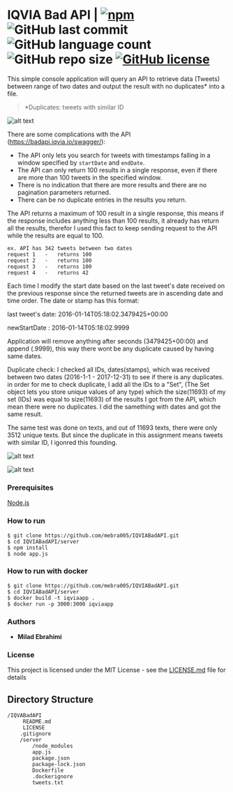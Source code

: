 
# IQVIA Bad API  | [![npm](https://img.shields.io/badge/npm-v5.5.1-blue.svg?style=flat-square)](https://www.npmjs.com/package/npm) ![GitHub last commit](https://img.shields.io/github/last-commit/mebra005/IQVIABadAPI.svg?style=flat-square) ![GitHub language count](https://img.shields.io/github/languages/count/mebra005/iqviabadapi.svg?style=flat-square) ![GitHub repo size](https://img.shields.io/github/repo-size/mebra005/iqviabadapi.svg?style=flat-square) [![GitHub license](https://img.shields.io/badge/license-MIT-blue.svg?style=flat-square)](https://github.com/your/your-project/blob/master/LICENSE)


 This simple console application will query an API to retrieve data (Tweets) between range of two dates and output the result with no duplicates* into a file.
 
 >*Duplicates: tweets with similar ID

 ![alt text](https://i.ibb.co/T0tWZjx/Capture.png)


 There are some complications with the API (https://badapi.iqvia.io/swagger/):
 * The API only lets you search for tweets with timestamps falling in a window specified by `startDate`
and `endDate`.
* The API can only return 100 results in a single response, even if there are more than 100 tweets in the
specified window.
* There is no indication that there are more results and there are no pagination parameters returned.
* There can be no duplicate entries in the results you return.
 

The API returns a maximum of 100 result in a single response, this means if the response includes anything less than 100 results, it already has return all the results, therefor I used this fact to keep sending request to the API while the results are equal to 100.

```
ex. API has 342 tweets between two dates
request 1   -   returns 100
request 2   -   returns 100
request 3   -   returns 100
request 4   -   returns 42  
```

Each time I modify the start date based on the last tweet's date received on the previous response since the returned tweets are in ascending date and time order.
The date or stamp has this format:

last tweet's date:  2016-01-14T05:18:02.3479425+00:00

newStartDate :   2016-01-14T05:18:02.9999

Application will remove anything after seconds (3479425+00:00) and append (.9999), this way there wont be any duplicate caused by having same dates.

Duplicate check:
I checked all IDs, dates(stamps),  which was received between two dates (2016-1-1  - 2017-12-31) to see if there is any duplicates. in order for me to check duplicate, I add all the IDs to a "Set", (The Set object lets you store unique values of any type) which the size(11693) of my set (IDs) was equal to size(11693) of the results I got from the API, which mean there were no duplicates. I did the samething with dates and got the same result.

The same test was done on texts, and out of 11693 texts, there were only 3512 unique texts. But since the duplicate in this assignment means tweets with similar ID, I igonred this founding. 

  ![alt text](https://i.ibb.co/7YRsGNK/Capture2.png)
  
  ![alt text](https://i.ibb.co/KKFtnpz/Capture3.png)

### Prerequisites

 [Node.js](https://nodejs.org/en/download/ "Download Node.js")


### How to run

```
$ git clone https://github.com/mebra005/IQVIABadAPI.git
$ cd IQVIABadAPI/server
$ npm install
$ node app.js
```

### How to run with docker

```
$ git clone https://github.com/mebra005/IQVIABadAPI.git
$ cd IQVIABadAPI/server
$ docker build -t iqviaapp .
$ docker run -p 3000:3000 iqviaapp
```

### Authors

* **Milad Ebrahimi** 


### License

This project is licensed under the MIT License - see the [LICENSE.md](LICENSE.md) file for details

## Directory Structure


    /IQVABadAPI
         README.md
         LICENSE
        .gitignore
        /server               
            /node_modules
            app.js
            package.json
            package-lock.json
            Dockerfile
            .dockerignore
            tweets.txt

